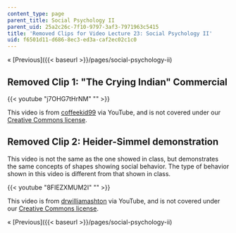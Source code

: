 ```yaml
---
content_type: page
parent_title: Social Psychology II
parent_uid: 25a2c26c-7f10-9797-3af3-7971963c5415
title: 'Removed Clips for Video Lecture 23: Social Psychology II'
uid: f6501d11-d686-8ec3-ed3a-caf2ec02c1c0
---
```


« [Previous]({{< baseurl >}}/pages/social-psychology-ii)

Removed Clip 1: "The Crying Indian" Commercial
----------------------------------------------

{{< youtube "j7OHG7tHrNM" "" >}}

This video is from [coffeekid99](http://www.youtube.com/user/coffeekid99) via YouTube, and is not covered under our [Creative Commons license](/terms/#cc).

Removed Clip 2: Heider-Simmel demonstration
-------------------------------------------

This video is not the same as the one showed in class, but demonstrates the same concepts of shapes showing social behavior. The type of behavior shown in this video is different from that shown in class.

{{< youtube "8FIEZXMUM2I" "" >}}

This video is from [drwilliamashton](https://www.youtube.com/user/drwilliamashton) via YouTube, and is not covered under our [Creative Commons license](/terms/#cc).

« [Previous]({{< baseurl >}}/pages/social-psychology-ii)